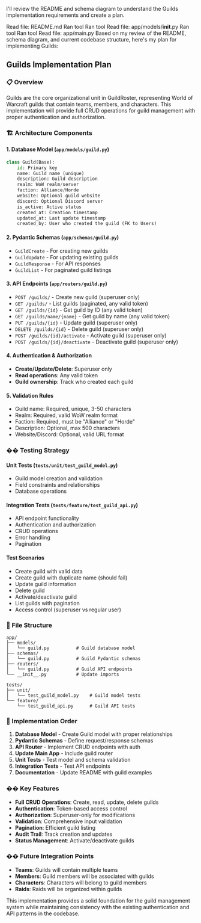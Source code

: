 I'll review the README and schema diagram to understand the Guilds implementation requirements and create a plan.

Read file: README.md
Ran tool
Ran tool
Read file: app/models/__init__.py
Ran tool
Ran tool
Read file: app/main.py
Based on my review of the README, schema diagram, and current codebase structure, here's my plan for implementing Guilds:

## Guilds Implementation Plan

### 📋 Overview
Guilds are the core organizational unit in GuildRoster, representing World of Warcraft guilds that contain teams, members, and characters. This implementation will provide full CRUD operations for guild management with proper authentication and authorization.

### 🏗️ Architecture Components

#### **1. Database Model** (`app/models/guild.py`)
```python
class Guild(Base):
    id: Primary key
    name: Guild name (unique)
    description: Guild description
    realm: WoW realm/server
    faction: Alliance/Horde
    website: Optional guild website
    discord: Optional Discord server
    is_active: Active status
    created_at: Creation timestamp
    updated_at: Last update timestamp
    created_by: User who created the guild (FK to Users)
```

#### **2. Pydantic Schemas** (`app/schemas/guild.py`)
- `GuildCreate` - For creating new guilds
- `GuildUpdate` - For updating existing guilds  
- `GuildResponse` - For API responses
- `GuildList` - For paginated guild listings

#### **3. API Endpoints** (`app/routers/guild.py`)
- `POST /guilds/` - Create new guild (superuser only)
- `GET /guilds/` - List guilds (paginated, any valid token)
- `GET /guilds/{id}` - Get guild by ID (any valid token)
- `GET /guilds/name/{name}` - Get guild by name (any valid token)
- `PUT /guilds/{id}` - Update guild (superuser only)
- `DELETE /guilds/{id}` - Delete guild (superuser only)
- `POST /guilds/{id}/activate` - Activate guild (superuser only)
- `POST /guilds/{id}/deactivate` - Deactivate guild (superuser only)

#### **4. Authentication & Authorization**
- **Create/Update/Delete**: Superuser only
- **Read operations**: Any valid token
- **Guild ownership**: Track who created each guild

#### **5. Validation Rules**
- Guild name: Required, unique, 3-50 characters
- Realm: Required, valid WoW realm format
- Faction: Required, must be "Alliance" or "Horde"
- Description: Optional, max 500 characters
- Website/Discord: Optional, valid URL format

### �� Testing Strategy

#### **Unit Tests** (`tests/unit/test_guild_model.py`)
- Guild model creation and validation
- Field constraints and relationships
- Database operations

#### **Integration Tests** (`tests/feature/test_guild_api.py`)
- API endpoint functionality
- Authentication and authorization
- CRUD operations
- Error handling
- Pagination

#### **Test Scenarios**
- Create guild with valid data
- Create guild with duplicate name (should fail)
- Update guild information
- Delete guild
- Activate/deactivate guild
- List guilds with pagination
- Access control (superuser vs regular user)

### 📁 File Structure
```
app/
├── models/
│   └── guild.py          # Guild database model
├── schemas/
│   └── guild.py          # Guild Pydantic schemas
├── routers/
│   └── guild.py          # Guild API endpoints
└── __init__.py           # Update imports

tests/
├── unit/
│   └── test_guild_model.py    # Guild model tests
└── feature/
    └── test_guild_api.py      # Guild API tests
```

### 🔄 Implementation Order

1. **Database Model** - Create Guild model with proper relationships
2. **Pydantic Schemas** - Define request/response schemas
3. **API Router** - Implement CRUD endpoints with auth
4. **Update Main App** - Include guild router
5. **Unit Tests** - Test model and schema validation
6. **Integration Tests** - Test API endpoints
7. **Documentation** - Update README with guild examples

### �� Key Features

- **Full CRUD Operations**: Create, read, update, delete guilds
- **Authentication**: Token-based access control
- **Authorization**: Superuser-only for modifications
- **Validation**: Comprehensive input validation
- **Pagination**: Efficient guild listing
- **Audit Trail**: Track creation and updates
- **Status Management**: Activate/deactivate guilds

### �� Future Integration Points

- **Teams**: Guilds will contain multiple teams
- **Members**: Guild members will be associated with guilds
- **Characters**: Characters will belong to guild members
- **Raids**: Raids will be organized within guilds

This implementation provides a solid foundation for the guild management system while maintaining consistency with the existing authentication and API patterns in the codebase.
